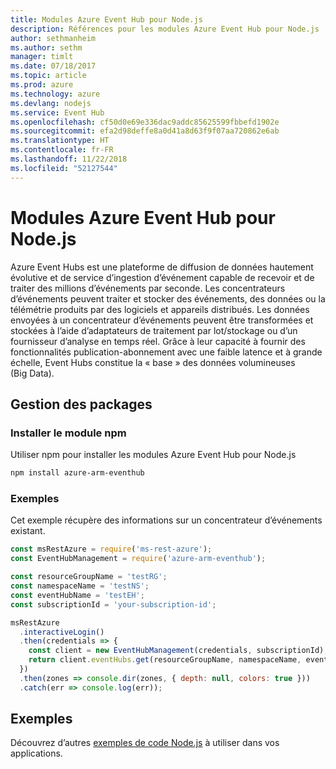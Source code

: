 ```yaml
---
title: Modules Azure Event Hub pour Node.js
description: Références pour les modules Azure Event Hub pour Node.js
author: sethmanheim
ms.author: sethm
manager: timlt
ms.date: 07/18/2017
ms.topic: article
ms.prod: azure
ms.technology: azure
ms.devlang: nodejs
ms.service: Event Hub
ms.openlocfilehash: cf50d0e69e336dac9addc85625599fbbefd1902e
ms.sourcegitcommit: efa2d98deffe8a0d41a8d63f9f07aa720862e6ab
ms.translationtype: HT
ms.contentlocale: fr-FR
ms.lasthandoff: 11/22/2018
ms.locfileid: "52127544"
---
```

# <a name="azure-event-hub-modules-for-nodejs"></a>Modules Azure Event Hub pour Node.js

Azure Event Hubs est une plateforme de diffusion de données hautement évolutive et de service d’ingestion d’événement capable de recevoir et de traiter des millions d’événements par seconde. Les concentrateurs d’événements peuvent traiter et stocker des événements, des données ou la télémétrie produits par des logiciels et appareils distribués. Les données envoyées à un concentrateur d’événements peuvent être transformées et stockées à l’aide d’adaptateurs de traitement par lot/stockage ou d’un fournisseur d’analyse en temps réel. Grâce à leur capacité à fournir des fonctionnalités publication-abonnement avec une faible latence et à grande échelle, Event Hubs constitue la « base » des données volumineuses (Big Data).

## <a name="management-package"></a>Gestion des packages

### <a name="install-the-npm-module"></a>Installer le module npm 

Utiliser npm pour installer les modules Azure Event Hub pour Node.js

```bash
npm install azure-arm-eventhub
```

### <a name="example"></a>Exemples

Cet exemple récupère des informations sur un concentrateur d’événements existant.

```javascript
const msRestAzure = require('ms-rest-azure');
const EventHubManagement = require('azure-arm-eventhub');

const resourceGroupName = 'testRG';
const namespaceName = 'testNS';
const eventHubName = 'testEH';
const subscriptionId = 'your-subscription-id';

msRestAzure
  .interactiveLogin()
  .then(credentials => {
    const client = new EventHubManagement(credentials, subscriptionId);
    return client.eventHubs.get(resourceGroupName, namespaceName, eventHubName);
  })
  .then(zones => console.dir(zones, { depth: null, colors: true }))
  .catch(err => console.log(err));
```

## <a name="samples"></a>Exemples

Découvrez d’autres [exemples de code Node.js](https://azure.microsoft.com/resources/samples/?platform=nodejs) à utiliser dans vos applications.
